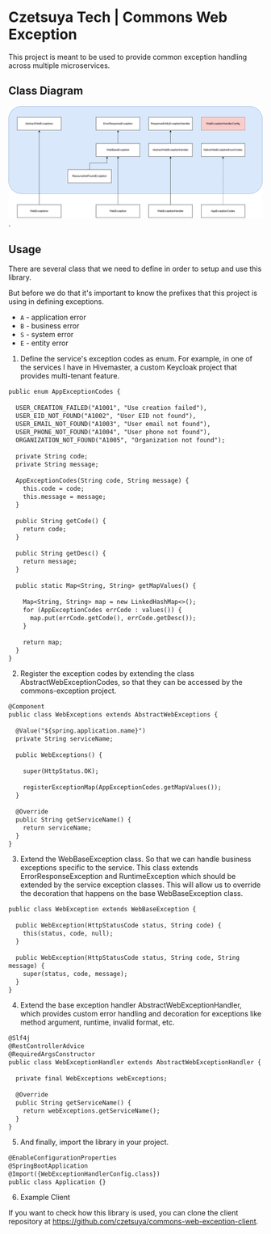 # Czetsuya Tech | Commons Web Exception

This project is meant to be used to provide common exception handling across multiple microservices.

## Class Diagram

![Class Diagram](docs/img/class-diagram.png).

## Usage

There are several class that we need to define in order to setup and use this library.

But before we do that it's important to know the prefixes that this project is using in defining
exceptions.

- `A` - application error
- `B` - business error
- `S` - system error
- `E` - entity error

1. Define the service's exception codes as enum. For example, in one of the services I have in
   Hivemaster, a custom Keycloak project that provides multi-tenant feature.

```
public enum AppExceptionCodes {

  USER_CREATION_FAILED("A1001", "Use creation failed"),
  USER_EID_NOT_FOUND("A1002", "User EID not found"),
  USER_EMAIL_NOT_FOUND("A1003", "User email not found"),
  USER_PHONE_NOT_FOUND("A1004", "User phone not found"),
  ORGANIZATION_NOT_FOUND("A1005", "Organization not found");

  private String code;
  private String message;

  AppExceptionCodes(String code, String message) {
    this.code = code;
    this.message = message;
  }

  public String getCode() {
    return code;
  }

  public String getDesc() {
    return message;
  }

  public static Map<String, String> getMapValues() {

    Map<String, String> map = new LinkedHashMap<>();
    for (AppExceptionCodes errCode : values()) {
      map.put(errCode.getCode(), errCode.getDesc());
    }

    return map;
  }
}
```

2. Register the exception codes by extending the class AbstractWebExceptionCodes, so that they can
   be accessed by the commons-exception project.

```
@Component
public class WebExceptions extends AbstractWebExceptions {

  @Value("${spring.application.name}")
  private String serviceName;

  public WebExceptions() {

    super(HttpStatus.OK);

    registerExceptionMap(AppExceptionCodes.getMapValues());
  }

  @Override
  public String getServiceName() {
    return serviceName;
  }
}
```

3. Extend the WebBaseException class. So that we can handle business exceptions specific to the
   service. This class extends ErrorResponseException and RuntimeException which should be extended
   by the service exception classes. This will allow us to override the decoration that happens on
   the base WebBaseException class.

```
public class WebException extends WebBaseException {

  public WebException(HttpStatusCode status, String code) {
    this(status, code, null);
  }

  public WebException(HttpStatusCode status, String code, String message) {
    super(status, code, message);
  }
}
```

4. Extend the base exception handler AbstractWebExceptionHandler, which provides custom error
   handling and decoration for exceptions like method argument, runtime, invalid format, etc.

```
@Slf4j
@RestControllerAdvice
@RequiredArgsConstructor
public class WebExceptionHandler extends AbstractWebExceptionHandler {

  private final WebExceptions webExceptions;

  @Override
  public String getServiceName() {
    return webExceptions.getServiceName();
  }
}
```

5. And finally, import the library in your project.

```
@EnableConfigurationProperties
@SpringBootApplication
@Import({WebExceptionHandlerConfig.class})
public class Application {}
```

6. Example Client

If you want to check how this library is used, you can clone the client repository
at https://github.com/czetsuya/commons-web-exception-client.
